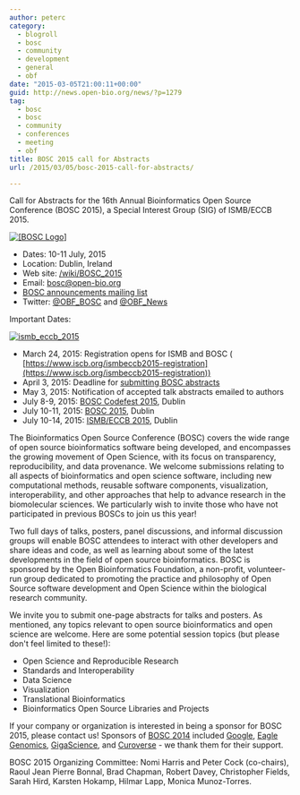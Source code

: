 ```yaml
---
author: peterc
category:
  - blogroll
  - bosc
  - community
  - development
  - general
  - obf
date: "2015-03-05T21:00:11+00:00"
guid: http://news.open-bio.org/news/?p=1279
tag:
  - bosc
  - bosc
  - community
  - conferences
  - meeting
  - obf
title: BOSC 2015 call for Abstracts
url: /2015/03/05/bosc-2015-call-for-abstracts/

---
```

Call for Abstracts for the 16th Annual Bioinformatics Open Source Conference (BOSC 2015), a Special Interest Group (SIG) of ISMB/ECCB 2015.

[![[BOSC Logo]](/w/images/b/b0/Pear.png)](/wiki/BOSC_2015)

- Dates: 10-11 July, 2015
- Location: Dublin, Ireland
- Web site: [/wiki/BOSC\_2015](/wiki/BOSC_2015)
- Email: [bosc@open-bio.org](mailto:bosc@open-bio.org)
- [BOSC announcements mailing list](http://lists.open-bio.org/mailman/listinfo/bosc-announce)
- Twitter: [@OBF\_BOSC](https://twitter.com/OBF_BOSC "OBF Bioinformatics Open Source Conference (BOSC)") and [@OBF\_News](https://twitter.com/OBF_news "Open Bioinformatics Foundation (OBF) News")

Important Dates:

[![ismb_eccb_2015](https://news.obf.io/wp-content/uploads/2015/03/ismb_eccb_2015_dublin.png)](http://www.iscb.org/ismbeccb2015)

- March 24, 2015: Registration opens for ISMB and BOSC ( [https://www.iscb.org/ismbeccb2015-registration](https://www.iscb.org/ismbeccb2015-registration))
- April 3, 2015: Deadline for [submitting BOSC abstracts](/wiki/BOSC_Abstract_Submission)
- May 3, 2015: Notification of accepted talk abstracts emailed to authors
- July 8-9, 2015: [BOSC Codefest 2015](/wiki/Codefest_2015), Dublin
- July 10-11, 2015: [BOSC 2015](/wiki/BOSC_2015), Dublin
- July 10-14, 2015: [ISMB/ECCB 2015](http://www.iscb.org/ismbeccb2015), Dublin

The Bioinformatics Open Source Conference (BOSC) covers the wide range of open source bioinformatics software being developed, and encompasses the growing movement of Open Science, with its focus on transparency, reproducibility, and data provenance. We welcome submissions relating to all aspects of bioinformatics and open science software, including new computational methods, reusable software components, visualization, interoperability, and other approaches that help to advance research in the biomolecular sciences. We particularly wish to invite those who have not participated in previous BOSCs to join us this year!

Two full days of talks, posters, panel discussions, and informal discussion groups will enable BOSC attendees to interact with other developers and share ideas and code, as well as learning about some of the latest developments in the field of open source bioinformatics. BOSC is sponsored by the Open Bioinformatics Foundation, a non-profit, volunteer-run group dedicated to promoting the practice and philosophy of Open Source software development and Open Science within the biological research community.

We invite you to submit one-page abstracts for talks and posters. As mentioned, any topics relevant to open source bioinformatics and open science are welcome. Here are some potential session topics (but please don't feel limited to these!):

- Open Science and Reproducible Research
- Standards and Interoperability
- Data Science
- Visualization
- Translational Bioinformatics
- Bioinformatics Open Source Libraries and Projects

If your company or organization is interested in being a sponsor for BOSC 2015, please contact us! Sponsors of [BOSC 2014](/wiki/BOSC_2014) included [Google](http://www.google.com/), [Eagle Genomics](http://www.eaglegenomics.com/), [GigaScience](http://www.gigasciencejournal.com/), and [Curoverse](http://curoverse.com/) \- we thank them for their support.

BOSC 2015 Organizing Committee:
Nomi Harris and Peter Cock (co-chairs), Raoul Jean Pierre Bonnal, Brad Chapman, Robert Davey, Christopher Fields, Sarah Hird, Karsten Hokamp, Hilmar Lapp, Monica Munoz-Torres.
